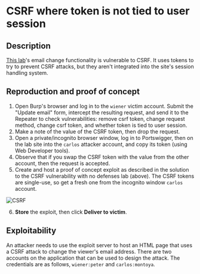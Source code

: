 # CSRF where token is not tied to user session

## Description

[This lab](https://portswigger.net/web-security/csrf/bypassing-token-validation/lab-token-not-tied-to-user-session)'s email change functionality is vulnerable to CSRF. It uses tokens to try to prevent CSRF attacks, but they aren't integrated into the site's session handling system.  

## Reproduction and proof of concept

1. Open Burp's browser and log in to the `wiener` victim account. Submit the "Update email" form, intercept the resulting request, and send it to the Repeater to check vulnerabilities: remove csrf token, change request method, change csrf token, and whether token is tied to user session.
2. Make a note of the value of the CSRF token, then drop the request.
3. Open a private/incognito browser window, log in to Portswigger, then on the lab site into the `carlos` attacker account, and copy its token (using Web Developer tools).
4. Observe that if you swap the CSRF token with the value from the other account, then the request is accepted.
5. Create and host a proof of concept exploit as described in the solution to the CSRF vulnerability with no defenses lab (above). The CSRF tokens are single-use, so get a fresh one from the incognito window `carlos` account.

![CSRF](/_static/images/csrf1.png)

6. **Store** the exploit, then click **Deliver to victim**.

## Exploitability

An attacker needs to use the exploit server to host an HTML page that uses a CSRF attack to change the viewer's email address. There are two accounts on the application that can be used to design the attack. The credentials are as follows, `wiener:peter` and `carlos:montoya`.
